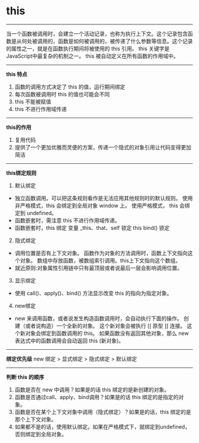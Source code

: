 ﻿# this

---

当一个函数被调用时，会建立一个活动记录，也称为执行上下文。这个记录包含函数是从何处被调用的，函数是如何被调用的，被传递了什么参数等信息。这个记录的属性之一，就是在函数执行期间将被使用的 this 引用。
this 关键字是JavaScript中最复杂的机制之一。
this 被自动定义在所有函数的作用域中。

---

**this 特点**
1. 函数的调用方式决定了 this 的值，运行期间绑定
2. 每次函数被调用时 this 的值也可能会不同
3. this 不能被赋值
4. this 不进行作用域传递

---

**this的作用**
1. 复用代码
2. 提供了一个更加优雅而灵便的方案，传递一个隐式的对象引用让代码变得更加简洁

---

**this绑定规则**
1. 默认绑定
- 独立函数调用。可以把这条规则看作是无法应用其他规则时的默认规则。
使用非严格模式，this 会绑定到全局对象 window 上。
使用严格模式， this 会绑定到 undefined。
- 函数嵌套时，需注意 this 不进行作用域传递。
- 函数嵌套时，this 绑定
变量 _this、that、self  锁定  this
bind() 锁定
2. 隐式绑定
- 调用位置是否有上下文对象。
函数作为对象的方法调用时，函数上下文指向这个对象。
数组中存放函数，被数组索引调用。this上下文指向这个数组。
- 就近原则:对象属性引用链中只有最顶层或者说最后一层会影响调用位置。
3. 显示绑定
- 使用 call()、apply()、bind() 方法显示改变 this 的指向为指定对象。
4. new绑定
- new 来调用函数，或者说发生构造函数调用时，会自动执行下面的操作。
创建（或者说构造）一个全新的对象。
这个新对象会被执行 [[ 原型 ]] 连接。
这个新对象会绑定到函数调用的 this。
如果函数没有返回其他对象，那么 new 表达式中的函数调用会自动返回 this (新对象)。

---

**绑定优先级**
new 绑定 > 显式绑定 > 隐式绑定 > 默认绑定

---

**判断 this 的顺序**
1. 函数是否在 new 中调用？如果是的话 this 绑定的是新创建的对象。
2. 函数是否通过call、apply、bind调用？如果是的话 this 绑定的是指定的对象。
3. 函数是否在某个上下文对象中调用（隐式绑定）？如果是的话，this 绑定的是那个上下文对象。
4. 如果都不是的话，使用默认绑定。如果在严格模式下，就绑定到undefined，否则绑定到全局对象。

